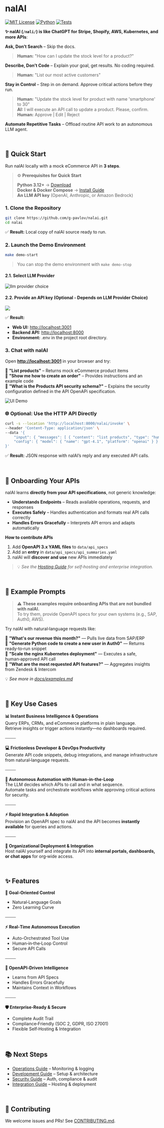 # nalAI

[![MIT License](https://img.shields.io/badge/license-MIT-blue.svg)](LICENSE)
[![Python](https://img.shields.io/badge/python-3.12%2B-blue.svg)](https://www.python.org/downloads/)
[![Tests](https://img.shields.io/badge/tests-passing-brightgreen.svg)](https://github.com/your-org/nalai/actions)

**✨ nalAI (`/næli/`) is like ChatGPT for Stripe, Shopify, AWS,  Kubernetes, and more APIs**:

**Ask, Don’t Search** – Skip the docs.
  > **Human:** "How can I update the stock level for a product?"

**Describe, Don’t Code** – Explain your goal, get results. No coding required.  
  > **Human:** "List our most active customers"

**Stay in Control** – Step in on demand. Approve critical actions before they run.   
  >  **Human:** "Update the stock level for product with name 'smartphone' to 30"   
  >  **AI:** I will execute an API call to update a product. Please, confirm.   
  >  **Human:** Approve | Edit | Reject

**Automate Repetitive Tasks** – Offload routine API work to an autonomous LLM agent.



<br>

## 🚀 Quick Start

Run nalAI locally with a mock eCommerce API in **3 steps**.
> ⚙️ **Prerequisites for Quick Start**
>   
> **Python 3.12+** → [Download](https://www.python.org/downloads/)  
> **Docker & Docker Compose** → [Install Guide](https://docs.docker.com/get-docker/)  
> **An LLM API key** (OpenAI, Anthropic, or Amazon Bedrock)


### 1. Clone the Repository 
```bash
git clone https://github.com/g-pavlov/nalai.git
cd nalai
````

✅ **Result:** Local copy of nalAI source ready to run.


### 2. Launch the Demo Environment

```bash
make demo-start
```
> You can stop the demo environment with `make demo-stop`

#### 2.1. Select LLM Provider

![llm provider choice](docs/demo-setup-1.png)
 
#### 2.2. Provide an API key (Optional - Depends on LLM Provider Choice) 
 ![](docs/demo-setup-2.png) 

✅ **Result:**

* **Web UI:** [http://localhost:3001](http://localhost:3001)
* **Backend API:** [http://localhost:8000](http://localhost:8000)
* **Environment:** .env in the project root directory.


### 3. Chat with nalAI

Open **[http://localhost:3001](http://localhost:3001)** in your browser and try:

💬 **"List products"** – Returns mock eCommerce product items  
💬 **"Show me how to create an order"** –  Provides instructions and an example code   
💬 **"What is the Products API security schema?"** – Explains the security configuration defined in the API OpenAPi specification.


![UI Demo](docs/ai-chat-demo.webp)


### 🌐 Optional: Use the HTTP API Directly

```bash
curl -s --location 'http://localhost:8000/nalai/invoke' \
--header 'Content-Type: application/json' \
--data '{
    "input": { "messages": [ { "content": "list products", "type": "human" } ] },
    "config": { "model": { "name": "gpt-4.1", "platform": "openai" } }
}'
```

✅ **Result:** JSON response with nalAI’s reply and any executed API calls.

<br>

## 🔗 Onboarding Your APIs

nalAI learns **directly from your API specifications**, not generic knowledge:

* **Understands Endpoints** – Reads available operations, requests, and responses
* **Executes Safely** – Handles authentication and formats real API calls correctly
* **Handles Errors Gracefully** – Interprets API errors and adapts automatically

**How to contribute APIs**

1. Add **OpenAPI 3.x YAML files** to `data/api_specs`
2. Add an **entry** in `data/api_specs/api_summaries.yaml`
3. nalAI will **discover and use** new APIs immediately

> 💡 *See the [Hosting Guide](docs/platform-independent-installation.md) for self‑hosting and enterprise integration.*

<br>

## 💬 Example Prompts

> ⚠️ **These examples require onboarding APIs that are not bundled with nalAI.**   
> To try them, provide OpenAPI specs for your own systems (e.g., SAP, Auth0, AWS).

Try nalAI with natural‑language requests like:

💬 **"What's our revenue this month?"** — Pulls live data from SAP/ERP  
💬 **"Generate Python code to create a new user in Auth0"** — Returns ready‑to‑run snippet  
💬 **"Scale the nginx Kubernetes deployment"** — Executes a safe, human‑approved API call  
💬 **"What are the most requested API features?"** — Aggregates insights from Zendesk & Intercom


💡 *See more in [docs/examples.md](docs/examples.md)*

<br>

## 🎯 Key Use Cases

**📊 Instant Business Intelligence & Operations**  
Query ERPs, CRMs, and eCommerce platforms in plain language.  
Retrieve insights or trigger actions instantly—no dashboards required.

⎯⎯⎯⎯⎯

**💻 Frictionless Developer & DevOps Productivity**  
Generate API code snippets, debug integrations, and manage infrastructure from natural‑language requests.

⎯⎯⎯⎯⎯

**🤖 Autonomous Automation with Human‑in‑the‑Loop**  
The LLM decides which APIs to call and in what sequence.  
Automate tasks and orchestrate workflows while approving critical actions for security.

⎯⎯⎯⎯⎯

**⚡ Rapid Integration & Adoption**  
Provision an OpenAPI spec to nalAI and the API becomes **instantly available** for queries and actions.

⎯⎯⎯⎯⎯

**🏢 Organizational Deployment & Integration**  
Host nalAI yourself and integrate its API into **internal portals, dashboards, or chat apps** for org‑wide access.

<br>

## ✨ Features

**🎯 Goal‑Oriented Control**

* Natural‑Language Goals
* Zero Learning Curve

⎯⎯⎯⎯⎯

**⚡ Real‑Time Autonomous Execution**

* Auto-Orchestrated Tool Use
* Human‑in‑the‑Loop Control
* Secure API Calls

⎯⎯⎯⎯⎯

**🧠 OpenAPI‑Driven Intelligence**

* Learns from API Specs
* Handles Errors Gracefully
* Maintains Context in Workflows

⎯⎯⎯⎯⎯

**🛡 Enterprise‑Ready & Secure**

* Complete Audit Trail
* Compliance‑Friendly (SOC 2, GDPR, ISO 27001)
* Flexible Self‑Hosting & Integration

<br>

## 📚 Next Steps

* [Operations Guide](docs/observability.md) – Monitoring & logging
* [Development Guide](docs/development.md) – Setup & architecture
* [Security Guide](docs/security.md) – Auth, compliance & audit
* [Integration Guide](docs/platform-independent-installation.md) – Hosting & deployment

<br>

## 🤝 Contributing

We welcome issues and PRs! See [CONTRIBUTING.md](CONTRIBUTING.md).
